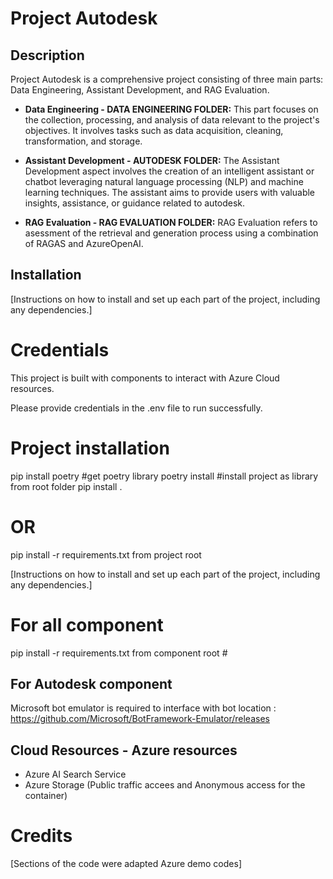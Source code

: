 # Project Autodesk

## Description

Project Autodesk is a comprehensive project consisting of three main parts: Data Engineering, Assistant Development, and RAG Evaluation. 

- **Data Engineering -  DATA ENGINEERING FOLDER:** This part focuses on the collection, processing, and analysis of data relevant to the project's objectives. It involves tasks such as data acquisition, cleaning, transformation, and storage.

- **Assistant Development - AUTODESK FOLDER:** The Assistant Development aspect involves the creation of an intelligent assistant or chatbot leveraging natural language processing (NLP) and machine learning techniques. The assistant aims to provide users with valuable insights, assistance, or guidance related to autodesk.

- **RAG Evaluation -  RAG EVALUATION FOLDER:** RAG Evaluation refers to asessment of the retrieval and generation process using a combination of RAGAS and AzureOpenAI.


## Installation

[Instructions on how to install and set up each part of the project, including any dependencies.]

# Credentials
This project is built with components to interact with Azure Cloud resources.

Please provide credentials in the .env file to run successfully.

# Project installation
pip install poetry  #get poetry library
poetry install  #install project as library from root folder
pip install .

# OR
pip install -r requirements.txt from project root

[Instructions on how to install and set up each part of the project, including any dependencies.]
# For all component
pip install -r requirements.txt from component root  #

## For Autodesk component
Microsoft bot emulator is required to interface with bot location : https://github.com/Microsoft/BotFramework-Emulator/releases


## Cloud Resources -  Azure resources
- Azure AI Search Service
- Azure Storage (Public traffic accees and Anonymous access for the container)




# Credits
[Sections of the code were adapted Azure demo codes]






